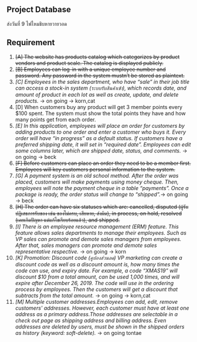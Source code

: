 ## Project Database
ส่งวันที่ 9 ไฟไหมชิบหายวายวอด

## Requirement
1. ~~[A] The website has products catalog which categorizes by product vendors and product scale. The catalog is displayed publicly.~~
2. ~~[B] Employees can log-in with a unique employee number and password. Any password in the system mustn’t be stored as plaintext.~~
3. _[C] Employees in the sales department, who have “sale” in their job title can access a stock-in system (ระบบรับสินค้าเข้า), which records date, and amount of product in each lot as well as create, update, and delete products._ -> on going -> korn,cat
4. [D] When customers buy any product will get 3 member points every $100 spent. The system must show the total points they have and how many points get from each order.
5. _[E] In this application, employees will place an order for customers by adding products to one order and enter a customer who buys it. Every order will have “in progress” as a default status. If customers have a preferred shipping date, it will set in “required date”. Employees can edit some columns later, which are shipped date, status, and comments._ -> on going -> beck
6. ~~[F] Before customers can place an order they need to be a member first. Employees will key customers personal information to the system.~~
7. _[G] A payment system is an old school method. After the order was placed, customers will make payments using money cheque. Then, employees will note the payment cheque in a table “payments”. Once a package is ready, the order status will change to “shipped”._-> on going -> beck
8. ~~[H] The order can have six statuses which are: cancelled, disputed (ผู้รับปฏิเสธการรับของ เช่น ของไม่ครบ, เสียหาย, ส่งผิด), in process, on hold, resolved (เคยเกิดปัญหา แต่แก้ไขเรียบร้อยแล้ว), and shipped.~~
9. _[I] There is an employee resource management (ERM) feature. This feature allows sales departments to manage their employees. Such as VP sales can promote and demote sales managers from employees. After that, sales managers can promote and demote sales representative respective._ -> on going -> korn
10. _[K] Promotion: Discount code (คูปองส่วนลด) VP marketing can create a discount code as well as a discount amount is, how many times the code can use, and expiry date. For example, a code “XMAS19” will discount $10 from a total amount, can be used 1,000 times, and will expire after December 26, 2019. The code will use in the ordering process by employees. Then the customers will get a discount that subtracts from the total amount._ -> on going -> korn,cat
11. _[M] Multiple customer addresses.Employees can add, edit, remove customers' addresses. However, each customer must have at least one address as a primary address.Those addresses are selectable in a check out page as shipping address and billing address.
Even addresses are deleted by users, must be shown in the shipped orders as history (keyword: soft-delete)._ -> on going tontae
